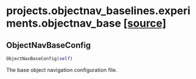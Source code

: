 # projects.objectnav_baselines.experiments.objectnav_base [[source]](https://github.com/allenai/allenact/tree/master/projects/objectnav_baselines/experiments/objectnav_base.py)

## ObjectNavBaseConfig
```python
ObjectNavBaseConfig(self)
```
The base object navigation configuration file.
